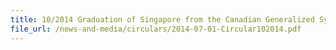```yaml
---
title: 10/2014 Graduation of Singapore from the Canadian Generalized System of Preferences (GSP)
file_url: /news-and-media/circulars/2014-07-01-Circular102014.pdf
---
```

